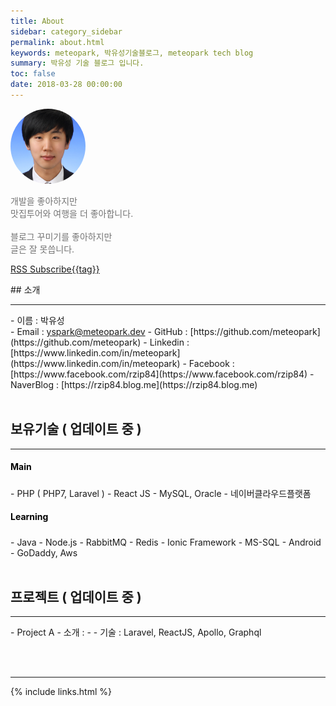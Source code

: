 ```yaml
---
title: About
sidebar: category_sidebar
permalink: about.html
keywords: meteopark, 박유성기술블로그, meteopark tech blog
summary: 박유성 기술 블로그 입니다.
toc: false
date: 2018-03-28 00:00:00
---
```



<img src="images/profile/itsme.png" style="width:120px; height:120px; object-fit:cover; border-radius: 50%;" />
<p style="color:#747474">
개발을 좋아하지만<br>맛집투어와 여행을 더 좋아합니다.<br><br>
블로그 꾸미기를 좋아하지만<br>글은 잘 못씁니다.
</p>
<p><a href="feed.xml" class="btn btn-primary navbar-btn cursorNorm" role="button">RSS Subscribe{{tag}}</a></p>
## 소개
<hr />
- 이름 : 박유성<br>
- Email : <a href="mailto:yspark@meteopark.dev">yspark@meteopark.dev</a>
- GitHub : [https://github.com/meteopark](https://github.com/meteopark)
- Linkedin : [https://www.linkedin.com/in/meteopark](https://www.linkedin.com/in/meteopark)
- Facebook : [https://www.facebook.com/rzip84](https://www.facebook.com/rzip84)
- NaverBlog : [https://rzip84.blog.me](https://rzip84.blog.me)
<br><br>

## 보유기술 ( 업데이트 중 )
<hr />
<h5 style="font-weight:bold;font-style:normal;color:#000000">Main</h5>
- PHP ( PHP7, Laravel )
- React JS
- MySQL, Oracle
- 네이버클라우드플랫폼
<br>
<h5 style="font-weight:bold;font-style:normal;color:#000000">Learning</h5>
- Java
- Node.js
- RabbitMQ
- Redis
- Ionic Framework
- MS-SQL
- Android
- GoDaddy, Aws
<br><br>

## 프로젝트 ( 업데이트 중 )
<hr />
- Project A
    - 소개 : -
    - 기술 : Laravel, ReactJS, Apollo, Graphql


<br><br>
<hr />

{% include links.html %}




